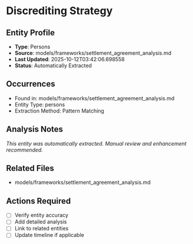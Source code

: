 # Discrediting Strategy

## Entity Profile
- **Type**: Persons
- **Source**: models/frameworks/settlement_agreement_analysis.md
- **Last Updated**: 2025-10-12T03:42:06.698558
- **Status**: Automatically Extracted

## Occurrences
- Found in: models/frameworks/settlement_agreement_analysis.md
- Entity Type: persons
- Extraction Method: Pattern Matching

## Analysis Notes
*This entity was automatically extracted. Manual review and enhancement recommended.*

## Related Files
- models/frameworks/settlement_agreement_analysis.md

## Actions Required
- [ ] Verify entity accuracy
- [ ] Add detailed analysis
- [ ] Link to related entities
- [ ] Update timeline if applicable
